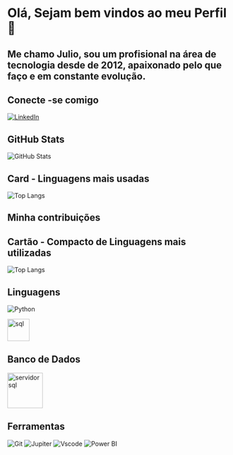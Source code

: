# Olá, Sejam bem vindos ao meu Perfil 👋

## Me chamo Julio, sou um profisional na área de tecnologia desde de 2012, apaixonado pelo que faço e em constante evolução.


## Conecte -se comigo 

[![LinkedIn](https://img.shields.io/badge/LinkedIn-0077B5?style=for-the-badge&logo=linkedin&logoColor=white)](linkedin.com/in/julio-santana-0b735236)


## GitHub Stats
![GitHub Stats](https://github-readme-stats.vercel.app/api?username=arel18&theme=transparent&bg_color=000&border_color=30A3DC&show_icons=true&icon_color=30A3DC&title_color=E94D5F&text_color=FFF)

## Card - Linguagens mais usadas 

![Top Langs](https://github-readme-stats-git-masterrstaa-rickstaa.vercel.app/api/top-langs/?username=arel18&bg_color=000&border_color=30A3DC&title_color=E94D5F&text_color=FFF)

## Minha contribuições

## Cartão - Compacto de Linguagens mais utilizadas

![Top Langs](https://github-readme-stats-git-masterrstaa-rickstaa.vercel.app/api/top-langs/?username=arel18&layout=compact&bg_color=000&border_color=30A3DC&title_color=E94D5F&text_color=FFF)

## Linguagens 
![Python](https://img.shields.io/badge/python-3670A0?style=for-the-badge&logo=python&logoColor=ffdd54)

<img src="https://cdn-icons-png.flaticon.com/128/2772/2772123.png" loading="lazy" alt="sql " title="sql " width="50" height="50">

## Banco de Dados 
<img src="https://cdn-icons-png.flaticon.com/128/5968/5968364.png" loading="lazy" alt="servidor sql " title="servidor sql " width="80" height="80">


## Ferramentas 
![Git](https://img.shields.io/badge/GIT-E44C30?style=for-the-badge&logo=git&logoColor=white)
![Jupiter](https://img.shields.io/badge/Jupyter%20-696969?style=for-the-badge&logo=Jupyter&logoColor=Jupyter)
![Vscode](https://img.shields.io/badge/Vscode-007ACC?style=for-the-badge&logo=visual-studio-code&logoColor=white)
![Power BI](https://img.shields.io/badge/PowerBI-f3cf18?style=for-the-badge&logo=Power-BI-code&logoColor=#ffff00)




